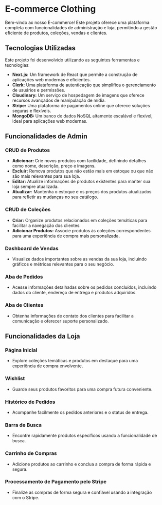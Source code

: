 # E-commerce Clothing

Bem-vindo ao nosso E-commerce! Este projeto oferece uma plataforma completa com funcionalidades de administração e loja, permitindo a gestão eficiente de produtos, coleções, vendas e clientes. 

## Tecnologias Utilizadas

Este projeto foi desenvolvido utilizando as seguintes ferramentas e tecnologias:

- **Next.js:** Um framework de React que permite a construção de aplicações web modernas e eficientes.
- **Clerk:** Uma plataforma de autenticação que simplifica o gerenciamento de usuários e permissões.
- **Cloudinary:** Um serviço de hospedagem de imagens que oferece recursos avançados de manipulação de mídia.
- **Stripe:** Uma plataforma de pagamentos online que oferece soluções seguras e flexíveis.
- **MongoDB:** Um banco de dados NoSQL altamente escalável e flexível, ideal para aplicações web modernas.

## Funcionalidades de Admin

### CRUD de Produtos
- **Adicionar:** Crie novos produtos com facilidade, definindo detalhes como nome, descrição, preço e imagens.
- **Excluir:** Remova produtos que não estão mais em estoque ou que não são mais relevantes para sua loja.
- **Editar:** Atualize informações de produtos existentes para manter sua loja sempre atualizada.
- **Atualizar:** Mantenha o estoque e os preços dos produtos atualizados para refletir as mudanças no seu catálogo.

### CRUD de Coleções
- **Criar:** Organize produtos relacionados em coleções temáticas para facilitar a navegação dos clientes.
- **Adicionar Produtos:** Associe produtos às coleções correspondentes para uma experiência de compra mais personalizada.

### Dashboard de Vendas
- Visualize dados importantes sobre as vendas da sua loja, incluindo gráficos e métricas relevantes para o seu negócio.

### Aba de Pedidos
- Acesse informações detalhadas sobre os pedidos concluídos, incluindo dados do cliente, endereço de entrega e produtos adquiridos.

### Aba de Clientes
- Obtenha informações de contato dos clientes para facilitar a comunicação e oferecer suporte personalizado.

## Funcionalidades da Loja

### Página Inicial
- Explore coleções temáticas e produtos em destaque para uma experiência de compra envolvente.

### Wishlist
- Guarde seus produtos favoritos para uma compra futura conveniente.

### Histórico de Pedidos
- Acompanhe facilmente os pedidos anteriores e o status de entrega.

### Barra de Busca
- Encontre rapidamente produtos específicos usando a funcionalidade de busca.

### Carrinho de Compras
- Adicione produtos ao carrinho e conclua a compra de forma rápida e segura.

### Processamento de Pagamento pelo Stripe
- Finalize as compras de forma segura e confiável usando a integração com o Stripe.

